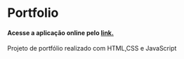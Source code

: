 # Portfolio

<h4>Acesse a aplicação online pelo <a href="https://portfolio-juliamarcal.vercel.app/">link.</a></h4>

<p>Projeto de portfólio realizado com HTML,CSS e JavaScript</p>
